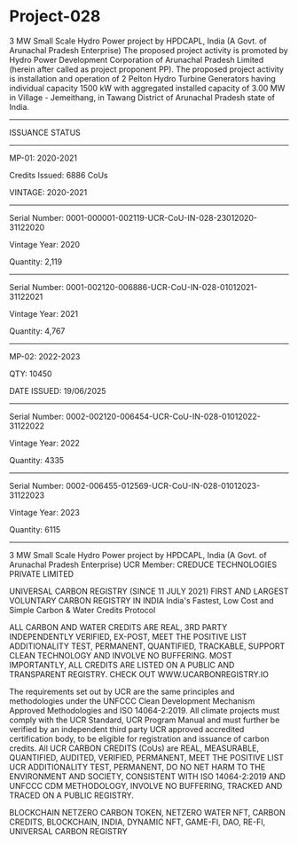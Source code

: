 # Project-028
3 MW Small Scale Hydro Power project by HPDCAPL, India (A Govt. of Arunachal Pradesh Enterprise)
The proposed project activity is promoted by Hydro Power Development Corporation of Arunachal Pradesh Limited (herein after called as project proponent PP). The proposed project activity is installation and operation of 2 Pelton Hydro Turbine Generators having individual capacity 1500 kW with aggregated installed capacity of 3.00 MW in Village - Jemeithang, in Tawang District of Arunachal Pradesh state of India.
________
ISSUANCE STATUS
________________
MP-01: 2020-2021

Credits Issued: 6886 CoUs 

VINTAGE: 2020-2021
____________
Serial Number: 0001-000001-002119-UCR-CoU-IN-028-23012020-31122020

Vintage Year: 2020

Quantity: 2,119
________________
Serial Number: 0001-002120-006886-UCR-CoU-IN-028-01012021-31122021

Vintage Year: 2021

Quantity: 4,767
______________________________________________
MP-02: 2022-2023

QTY: 10450

DATE ISSUED: 19/06/2025
___________
Serial Number: 0002-002120-006454-UCR-CoU-IN-028-01012022-31122022

Vintage Year: 2022

Quantity: 4335
___________
Serial Number: 0002-006455-012569-UCR-CoU-IN-028-01012023-31122023

Vintage Year: 2023

Quantity: 6115
____________



3 MW Small Scale Hydro Power project by HPDCAPL, India (A Govt. of Arunachal Pradesh Enterprise) UCR Member: CREDUCE TECHNOLOGIES PRIVATE LIMITED

UNIVERSAL CARBON REGISTRY (SINCE 11 JULY 2021) FIRST AND LARGEST VOLUNTARY CARBON REGISTRY IN INDIA India's Fastest, Low Cost and Simple Carbon & Water Credits Protocol

ALL CARBON AND WATER CREDITS ARE REAL, 3RD PARTY INDEPENDENTLY VERIFIED, EX-POST, MEET THE POSITIVE LIST ADDITIONALITY TEST, PERMANENT, QUANTIFIED, TRACKABLE, SUPPORT CLEAN TECHNOLOGY AND INVOLVE NO BUFFERING. MOST IMPORTANTLY, ALL CREDITS ARE LISTED ON A PUBLIC AND TRANSPARENT REGISTRY. CHECK OUT WWW.UCARBONREGISTRY.IO

The requirements set out by UCR are the same principles and methodologies under the UNFCCC Clean Development Mechanism Approved Methodologies and ISO 14064-2:2019. All climate projects must comply with the UCR Standard, UCR Program Manual and must further be verified by an independent third party UCR approved accredited certification body, to be eligible for registration and issuance of carbon credits. All UCR CARBON CREDITS (CoUs) are REAL, MEASURABLE, QUANTIFIED, AUDITED, VERIFIED, PERMANENT, MEET THE POSITIVE LIST UCR ADDITIONALITY TEST, PERMANENT, DO NO NET HARM TO THE ENVIRONMENT AND SOCIETY, CONSISTENT WITH ISO 14064-2:2019 AND UNFCCC CDM METHODOLOGY, INVOLVE NO BUFFERING, TRACKED AND TRACED ON A PUBLIC REGISTRY.

BLOCKCHAIN NETZERO CARBON TOKEN, NETZERO WATER NFT, CARBON CREDITS, BLOCKCHAIN, INDIA, DYNAMIC NFT, GAME-FI, DAO, RE-FI, UNIVERSAL CARBON REGISTRY
